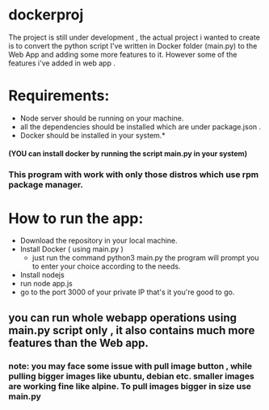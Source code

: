 # dockerproj

The project is still under development , the actual project i wanted to create is to convert the python script I've written in Docker folder (main.py) to the Web App and adding some more features to it. However some of the features i've added in web app . 

# Requirements: 
* Node server should be running on your machine.
* all the dependencies should be installed which are under package.json .
* Docker should be installed in your system.* 
#### (YOU can install docker by running the script main.py in your system)  ###
### This program with work with only those distros which use rpm package manager.
# How to run the app:
* Download the repository in your local machine.
* Install Docker ( using main.py )
    * just run the command  python3  main.py 
    the program will prompt you to enter your choice according to the needs.
* Install nodejs 
* run node app.js
* go to the port 3000 of your private IP
 that's it you're good to go.
 
 
 ## you can run whole webapp operations using main.py script only , it also contains much more features than the Web app.
 
### note: you may face some issue with pull image button , while pulling bigger images like ubuntu, debian etc. smaller images are working fine like alpine. To pull images bigger in size use main.py
